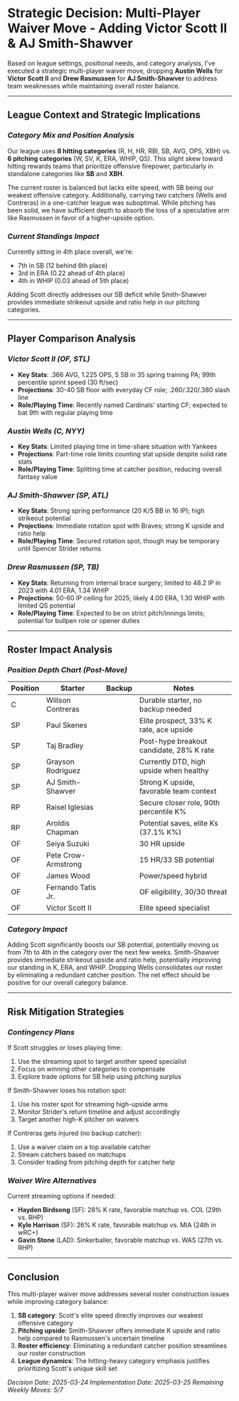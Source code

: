 # Strategic Decision: Multi-Player Waiver Move - Adding Victor Scott II & AJ Smith-Shawver

Based on league settings, positional needs, and category analysis, I've executed a strategic multi-player waiver move, dropping **Austin Wells** for **Victor Scott II** and **Drew Rasmussen** for **AJ Smith-Shawver** to address team weaknesses while maintaining overall roster balance.

---

## **League Context and Strategic Implications**
### *Category Mix and Position Analysis*
Our league uses **8 hitting categories** (R, H, HR, RBI, SB, AVG, OPS, XBH) vs. **6 pitching categories** (W, SV, K, ERA, WHIP, QS). This slight skew toward hitting rewards teams that prioritize offensive firepower, particularly in standalone categories like **SB** and **XBH**.

The current roster is balanced but lacks elite speed, with SB being our weakest offensive category. Additionally, carrying two catchers (Wells and Contreras) in a one-catcher league was suboptimal. While pitching has been solid, we have sufficient depth to absorb the loss of a speculative arm like Rasmussen in favor of a higher-upside option.

### *Current Standings Impact*
Currently sitting in 4th place overall, we're:
- 7th in SB (12 behind 6th place)
- 3rd in ERA (0.22 ahead of 4th place)
- 4th in WHIP (0.03 ahead of 5th place)

Adding Scott directly addresses our SB deficit while Smith-Shawver provides immediate strikeout upside and ratio help in our pitching categories.

---

## **Player Comparison Analysis**
### *Victor Scott II (OF, STL)*
- **Key Stats**: .366 AVG, 1.225 OPS, 5 SB in 35 spring training PA; 99th percentile sprint speed (30 ft/sec)
- **Projections**: 30-40 SB floor with everyday CF role; .260/.320/.380 slash line
- **Role/Playing Time**: Recently named Cardinals' starting CF; expected to bat 9th with regular playing time

### *Austin Wells (C, NYY)*
- **Key Stats**: Limited playing time in time-share situation with Yankees
- **Projections**: Part-time role limits counting stat upside despite solid rate stats
- **Role/Playing Time**: Splitting time at catcher position, reducing overall fantasy value

### *AJ Smith-Shawver (SP, ATL)*
- **Key Stats**: Strong spring performance (20 K/5 BB in 16 IP); high strikeout potential
- **Projections**: Immediate rotation spot with Braves; strong K upside and ratio help
- **Role/Playing Time**: Secured rotation spot, though may be temporary until Spencer Strider returns

### *Drew Rasmussen (SP, TB)*
- **Key Stats**: Returning from internal brace surgery; limited to 48.2 IP in 2023 with 4.01 ERA, 1.34 WHIP
- **Projections**: 50-60 IP ceiling for 2025; likely 4.00 ERA, 1.30 WHIP with limited QS potential
- **Role/Playing Time**: Expected to be on strict pitch/innings limits; potential for bullpen role or opener duties

---

## **Roster Impact Analysis**
### *Position Depth Chart (Post-Move)*
| Position | Starter | Backup | Notes |
|----------|---------|--------|-------|
| C | Willson Contreras | | Durable starter, no backup needed |
| SP | Paul Skenes | | Elite prospect, 33% K rate, ace upside |
| SP | Taj Bradley | | Post-hype breakout candidate, 28% K rate |
| SP | Grayson Rodriguez | | Currently DTD, high upside when healthy |
| SP | AJ Smith-Shawver | | Strong K upside, favorable team context |
| RP | Raisel Iglesias | | Secure closer role, 90th percentile K% |
| RP | Aroldis Chapman | | Potential saves, elite Ks (37.1% K%) |
| OF | Seiya Suzuki | | 30 HR upside |
| OF | Pete Crow-Armstrong | | 15 HR/33 SB potential |
| OF | James Wood | | Power/speed hybrid |
| OF | Fernando Tatis Jr. | | OF eligibility, 30/30 threat |
| OF | Victor Scott II | | Elite speed specialist |

### *Category Impact*
Adding Scott significantly boosts our SB potential, potentially moving us from 7th to 4th in the category over the next few weeks. Smith-Shawver provides immediate strikeout upside and ratio help, potentially improving our standing in K, ERA, and WHIP. Dropping Wells consolidates our roster by eliminating a redundant catcher position. The net effect should be positive for our overall category balance.

---

## **Risk Mitigation Strategies**
### *Contingency Plans*
If Scott struggles or loses playing time:
1. Use the streaming spot to target another speed specialist
2. Focus on winning other categories to compensate
3. Explore trade options for SB help using pitching surplus

If Smith-Shawver loses his rotation spot:
1. Use his roster spot for streaming high-upside arms
2. Monitor Strider's return timeline and adjust accordingly
3. Target another high-K pitcher on waivers

If Contreras gets injured (no backup catcher):
1. Use a waiver claim on a top available catcher
2. Stream catchers based on matchups
3. Consider trading from pitching depth for catcher help

### *Waiver Wire Alternatives*
Current streaming options if needed:
- **Hayden Birdsong** (SF): 28% K rate, favorable matchup vs. COL (29th vs. RHP)
- **Kyle Harrison** (SF): 26% K rate, favorable matchup vs. MIA (24th in wRC+)
- **Gavin Stone** (LAD): Sinkerballer, favorable matchup vs. WAS (27th vs. RHP)

---

## **Conclusion**
This multi-player waiver move addresses several roster construction issues while improving category balance:

1. **SB category**: Scott's elite speed directly improves our weakest offensive category
2. **Pitching upside**: Smith-Shawver offers immediate K upside and ratio help compared to Rasmussen's uncertain timeline
3. **Roster efficiency**: Eliminating a redundant catcher position streamlines our roster construction
4. **League dynamics**: The hitting-heavy category emphasis justifies prioritizing Scott's unique skill set

*Decision Date: 2025-03-24*
*Implementation Date: 2025-03-25* <!-- Next-day roster changes -->
*Remaining Weekly Moves: 5/7*
